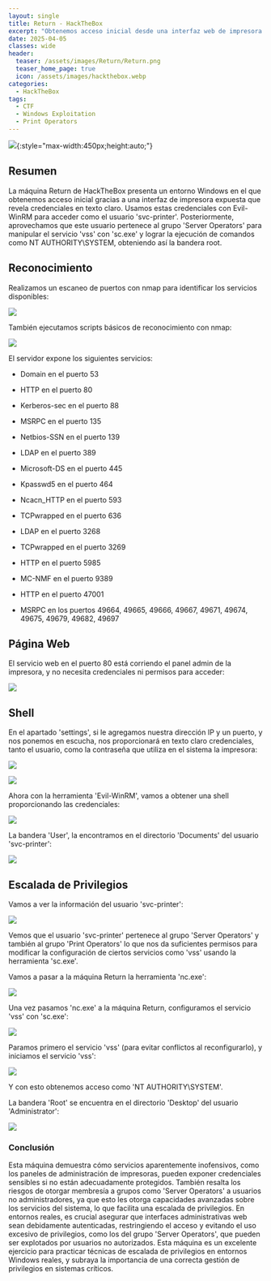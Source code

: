 ```yaml
---
layout: single
title: Return - HackTheBox
excerpt: "Obtenemos acceso inicial desde una interfaz web de impresora expuesta, y escalamos privilegios manipulando servicios como 'vss' con sc.exe gracias a pertenecer al grupo Server Operators"
date: 2025-04-05
classes: wide
header:
  teaser: /assets/images/Return/Return.png
  teaser_home_page: true
  icon: /assets/images/hackthebox.webp
categories:
  - HackTheBox
tags:  
  - CTF
  - Windows Exploitation
  - Print Operators
---
```


![](/assets/images/Return/Return.png){:style="max-width:450px;height:auto;"}

## Resumen

La máquina Return de HackTheBox presenta un entorno Windows en el que obtenemos acceso inicial gracias a una interfaz de impresora expuesta que revela credenciales en texto claro. Usamos estas credenciales con Evil-WinRM para acceder como el usuario 'svc-printer'. Posteriormente, aprovechamos que este usuario pertenece al grupo 'Server Operators' para manipular el servicio 'vss' con 'sc.exe' y lograr la ejecución de comandos como NT AUTHORITY\SYSTEM, obteniendo así la bandera root.

## Reconocimiento

Realizamos un escaneo de puertos con nmap para identificar los servicios disponibles:

![](/assets/images/Return/Reconocimiento-Puertos.png)

También ejecutamos scripts básicos de reconocimiento con nmap:

![](/assets/images/Return/Reconocimiento-Puertos-Scripts.png)

El servidor expone los siguientes servicios:

- Domain en el puerto 53

- HTTP en el puerto 80

- Kerberos-sec en el puerto 88

- MSRPC en el puerto 135

- Netbios-SSN en el puerto 139

- LDAP en el puerto 389

- Microsoft-DS en el puerto 445

- Kpasswd5 en el puerto 464

- Ncacn_HTTP en el puerto 593

- TCPwrapped en el puerto 636

- LDAP en el puerto 3268

- TCPwrapped en el puerto 3269

- HTTP en el puerto 5985

- MC-NMF en el puerto 9389

- HTTP en el puerto 47001

- MSRPC en los puertos 49664, 49665, 49666, 49667, 49671, 49674, 49675, 49679, 49682, 49697

## Página Web

El servicio web en el puerto 80 está corriendo el panel admin de la impresora, y no necesita credenciales ni permisos para acceder:

![](/assets/images/Return/Web.png)

## Shell

En el apartado 'settings', si le agregamos nuestra dirección IP y un puerto, y nos ponemos en escucha, nos proporcionará en texto claro credenciales, tanto el usuario, como la contraseña que utiliza en el sistema la impresora:

![](/assets/images/Return/Web-Settings.png)

![](/assets/images/Return/Credentials-SVC.png)

Ahora con la herramienta 'Evil-WinRM', vamos a obtener una shell proporcionando las credenciales:

![](/assets/images/Return/Shell-EvilWinRM.png)

La bandera 'User', la encontramos en el directorio 'Documents' del usuario 'svc-printer':

![](/assets/images/Return/User-Flag.png)

## Escalada de Privilegios

Vamos a ver la información del usuario 'svc-printer':

![](/assets/images/Return/SVC-User-Info.png)

Vemos que el usuario 'svc-printer' pertenece al grupo 'Server Operators' y también al grupo 'Print Operators' lo que nos da suficientes permisos para modificar la configuración de ciertos servicios como 'vss' usando la herramienta 'sc.exe'.

Vamos a pasar a la máquina Return la herramienta 'nc.exe':

![](/assets/images/Return/Upload-NC.png)

Una vez pasamos 'nc.exe' a la máquina Return, configuramos el servicio 'vss' con 'sc.exe':

![](/assets/images/Return/SC-Config.png)

Paramos primero el servicio 'vss' (para evitar conflictos al reconfigurarlo), y iniciamos el servicio 'vss':

![](/assets/images/Return/SC-Start.png)

Y con esto obtenemos acceso como 'NT AUTHORITY\SYSTEM'.

La bandera 'Root' se encuentra en el directorio 'Desktop' del usuario 'Administrator':

![](/assets/images/Return/Root-Flag.png)

### Conclusión

Esta máquina demuestra cómo servicios aparentemente inofensivos, como los paneles de administración de impresoras, pueden exponer credenciales sensibles si no están adecuadamente protegidos. También resalta los riesgos de otorgar membresía a grupos como 'Server Operators' a usuarios no administradores, ya que esto les otorga capacidades avanzadas sobre los servicios del sistema, lo que facilita una escalada de privilegios. En entornos reales, es crucial asegurar que interfaces administrativas web sean debidamente autenticadas, restringiendo el acceso y evitando el uso excesivo de privilegios, como los del grupo 'Server Operators', que pueden ser explotados por usuarios no autorizados. Esta máquina es un excelente ejercicio para practicar técnicas de escalada de privilegios en entornos Windows reales, y subraya la importancia de una correcta gestión de privilegios en sistemas críticos.
